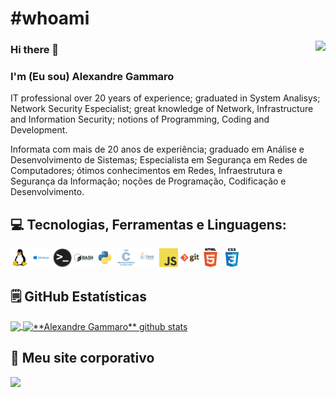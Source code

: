 # **#whoami**

<img align="right" src="http://agsolucoes.000webhostapp.com/imgs/who_am_i.png">

### Hi there 👋
### I'm (Eu sou) Alexandre Gammaro

IT professional over 20 years of experience; graduated in System Analisys; Network Security Especialist; great knowledge of Network, Infrastructure and Information Security; notions of Programming, Coding and Development.

Informata com mais de 20 anos de experiência; graduado em Análise e Desenvolvimento de Sistemas; Especialista em Segurança em Redes de Computadores; ótimos conhecimentos em Redes, Infraestrutura e Segurança da Informação; noções de Programação, Codificação e Desenvolvimento.

## 💻 **Tecnologias, Ferramentas e Linguagens:**  

<code><img height="30" src="https://raw.githubusercontent.com/github/explore/80688e429a7d4ef2fca1e82350fe8e3517d3494d/topics/linux/linux.png"></code>
<code><img height="30" src="https://raw.githubusercontent.com/github/explore/80688e429a7d4ef2fca1e82350fe8e3517d3494d/topics/windows/windows.png"></code>
<code><img height="30" src="https://raw.githubusercontent.com/github/explore/80688e429a7d4ef2fca1e82350fe8e3517d3494d/topics/terminal/terminal.png"></code>
<code><img height="30" src="https://raw.githubusercontent.com/github/explore/80688e429a7d4ef2fca1e82350fe8e3517d3494d/topics/bash/bash.png"></code>
<code><img height="30" src="https://raw.githubusercontent.com/github/explore/80688e429a7d4ef2fca1e82350fe8e3517d3494d/topics/python/python.png"></code>
<code><img height="30" src="https://raw.githubusercontent.com/github/explore/80688e429a7d4ef2fca1e82350fe8e3517d3494d/topics/c/c.png"></code>
<code><img height="30" src="https://raw.githubusercontent.com/github/explore/80688e429a7d4ef2fca1e82350fe8e3517d3494d/topics/java/java.png"></code>
<code><img height="30" src="https://raw.githubusercontent.com/github/explore/80688e429a7d4ef2fca1e82350fe8e3517d3494d/topics/javascript/javascript.png"></code>
<code><img height="30" src="https://raw.githubusercontent.com/github/explore/80688e429a7d4ef2fca1e82350fe8e3517d3494d/topics/git/git.png"></code>
<code><img height="30" src="https://raw.githubusercontent.com/github/explore/80688e429a7d4ef2fca1e82350fe8e3517d3494d/topics/html/html.png"></code>
<code><img height="30" src="https://raw.githubusercontent.com/github/explore/80688e429a7d4ef2fca1e82350fe8e3517d3494d/topics/css/css.png"></code>

## 🗒️ **GitHub Estatísticas**

<a href="https://github.com/alexgammaro">
  <img align="center" src="https://github-readme-stats.vercel.app/api/top-langs/?username=alexgammaro&theme=dracula&hide_langs_below=1" />
</a>

<a href="https://github.com/alexgammaro">
 <img align="center" src="https://github-readme-stats.vercel.app/api?username=alexgammaro&show_icons=true&theme=dracula&line_height=27" alt="**Alexandre Gammaro** github stats"/>
</a>

## 🏢 **Meu site corporativo**

<a href="http://agsolucoes.info" target="_blank"><img src="http://agsolucoes.000webhostapp.com/imgs/aglogo.jpg"></a>

<!--
**alexgammaro/alexgammaro** is a ✨ _special_ ✨ repository because its `README.md` (this file) appears on your GitHub profile.

Here are some ideas to get you started:

- 🔭 I’m currently working on ...
- 🌱 I’m currently learning ...
- 👯 I’m looking to collaborate on ...
- 🤔 I’m looking for help with ...
- 💬 Ask me about ...
- 📫 How to reach me: ...
- 😄 Pronouns: ...
- ⚡ Fun fact: ...
-->
